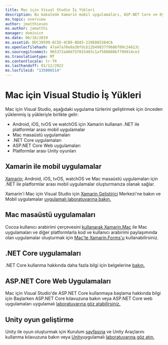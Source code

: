 ```yaml
---
title: Mac için Visual Studio İş Yükleri
description: Bu makalede Xamarin mobil uygulamaları, ASP.NET Core ve Oyunlar için Unity dahil olmak üzere Mac için Visual Studio iş yükleri açıklanmıştır.
ms.topic: overview
author: jmatthiesen
ms.author: jomatthi
manager: dominicn
ms.date: 06/18/2019
ms.assetid: DDC39599-8C5D-4CB9-8DA5-229E085384CA
ms.openlocfilehash: 47a47a70e9a38fdcb12b49837f9686f09c24613c
ms.sourcegitcommit: 965372ad0d75f015403c1af508080bf799914ce3
ms.translationtype: MT
ms.contentlocale: tr-TR
ms.lasthandoff: 01/12/2022
ms.locfileid: "135806514"
---
```

# <a name="visual-studio-for-mac-workloads"></a>Mac için Visual Studio İş Yükleri

Mac için Visual Studio, aşağıdaki uygulama türlerini geliştirmek için önceden yüklenmiş iş yükleriyle birlikte gelir:

* Android, iOS, tvOS ve watchOS için Xamarin kullanan .NET ile platformlar arası mobil uygulamalar
* Mac masaüstü uygulamaları
* .NET Core uygulamaları
* ASP.NET Core Web uygulamaları
* Platformlar arası Unity oyunları

## <a name="mobile-applications-with-xamarin"></a>Xamarin ile mobil uygulamalar

[Xamarin;](xamarin.md) Android, iOS, tvOS, watchOS ve Mac masaüstü uygulamaları için .NET ile platformlar arası mobil uygulamalar oluşturmanıza olanak sağlar.

Xamarin'i Mac için Visual Studio için [Xamarin Geliştirici](https://developer.xamarin.com/) Merkezi'ne bakın ve Mobil uygulamalar [uygulamalı laboratuvarına bakın.](https://github.com/Microsoft/vs4mac-labs/tree/master/Mobile/Getting-Started)

## <a name="mac-desktop-applications"></a>Mac masaüstü uygulamaları

Cocoa kullanıcı arabirimi çerçevesini [kullanarak Xamarin.Mac](/xamarin/mac/) ile Mac uygulamaları ve diğer platformlarla kod ve kullanıcı arabirimi paylaşımında olan uygulamalar oluşturmak için [Mac'te Xamarin.Forms'u](/xamarin/xamarin-forms/platform/other/mac) kullanabilirsiniz.

## <a name="net-core-applications"></a>.NET Core uygulamaları

.NET Core kullanma hakkında daha fazla bilgi için belgelerine [bakın.](/dotnet/core/)

## <a name="aspnet-core-web-applications"></a>ASP.NET Core Web Uygulamaları

Mac için Visual Studio'de ASP.NET Core kullanmaya başlama hakkında bilgi için Başlarken ASP.NET Core [](asp-net-core.md) kılavuzuna bakın veya ASP.NET Core web uygulamaları uygulamalı [laboratuvarına göz atabilirsiniz.](https://github.com/Microsoft/vs4mac-labs/tree/master/Web/Getting-Started)

## <a name="unity-game-development"></a>Unity oyun geliştirme

Unity ile oyun oluşturmak için Kurulum [sayfasına](setup-vsmac-tools-unity.md) ve Unity Araçlarını kullanma kılavuzuna bakın veya [Unity](using-vsmac-tools-unity.md)uygulamalı [laboratuvarına göz atın.](https://github.com/Microsoft/vs4mac-labs/tree/master/Unity/Getting-Started)
